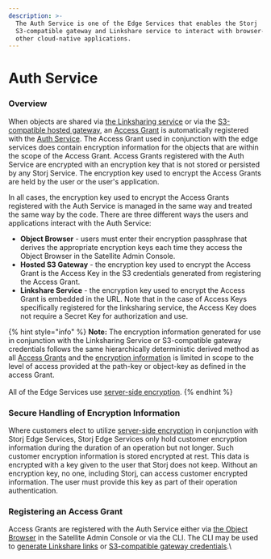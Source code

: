 ```yaml
---
description: >-
  The Auth Service is one of the Edge Services that enables the Storj
  S3-compatible gateway and Linkshare service to interact with browser-based or
  other cloud-native applications.
---
```


# Auth Service

### **Overview**

When objects are shared via [the Linksharing service](../../api-reference/linksharing-service.md) or via the [S3-compatible hosted gateway](../../api-reference/s3-compatible-gateway/), an [Access Grant](../../getting-started/satellite-developer-account/access-grants.md) is automatically registered with the [Auth Service](auth-service.md). The Access Grant used in conjunction with the edge services does contain encryption information for the objects that are within the scope of the Access Grant. Access Grants registered with the Auth Service are encrypted with an encryption key that is not stored or persisted by any Storj Service. The encryption key used to encrypt the Access Grants are held by the user or the user's application.

In all cases, the encryption key used to encrypt the Access Grants registered with the Auth Service is managed in the same way and treated the same way by the code. There are three different ways the users and applications interact with the Auth Service:

* **Object Browser** - users must enter their encryption passphrase that derives the appropriate encryption keys each time they access the Object Browser in the Satellite Admin Console.
* **Hosted S3 Gateway** - the encryption key used to encrypt the Access Grant is the Access Key in the S3 credentials generated from registering the Access Grant.
* **Linkshare Service** - the encryption key used to encrypt the Access Grant is embedded in the URL. Note that in the case of Access Keys specifically registered for the linksharing service, the Access Key does not require a Secret Key for authorization and use.

{% hint style="info" %}
**Note:** The encryption information generated for use in conjunction with the Linksharing Service or S3-compatible gateway credentials follows the same hierarchically deterministic derived method as all [Access Grants](../../getting-started/satellite-developer-account/access-grants.md) and the [encryption information](../access/encryption-and-keys/) is limited in scope to the level of access provided at the path-key or object-key as defined in the access Grant.\
\
All of the Edge Services use [server-side encryption](../encryption-key/design-decision-server-side-encryption.md).&#x20;
{% endhint %}

### **Secure Handling of Encryption Information**

Where customers elect to utilize [server-side encryption](../encryption-key/design-decision-server-side-encryption.md) in conjunction with Storj Edge Services, Storj Edge Services only hold customer encryption information during the duration of an operation but not longer. Such customer encryption information is stored encrypted at rest. This data is encrypted with a key given to the user that Storj does not keep. Without an encryption key, no one, including Storj, can access customer encrypted information. The user must provide this key as part of their operation authentication.

### **Registering an Access Grant**

Access Grants are registered with the Auth Service either via [the Object Browser](../../getting-started/quickstart-objectbrowser.md) in the Satellite Admin Console or via the CLI. The CLI may be used to [generate Linkshare links](../../api-reference/uplink-cli/share-command.md#link-sharing) or [S3-compatible gateway credentials](../../api-reference/uplink-cli/share-command.md#register-with-gateway-mt).\
